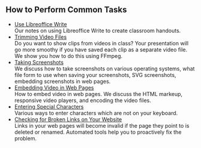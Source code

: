 ## How to Perform Common Tasks

<ul class="tiles">

<li><a href="libreoffice/">Use Libreoffice Write</a>
<br>
Our notes on using Libreoffice Write to create classroom handouts.
</li>

<li><a href="trim-video/">Trimming Video Files</a>
<br>
Do you want to show clips from videos in class? Your presentation will
go more smoothy if you have saved each clip as a separate video file.
We show you how to do this using FFmpeg.
</li>

<li><a href="screenshots/">Taking Screenshots</a>
<br>
We discuss how to take screenshots on various operating systems,
what file form to use when saving your screenshots, SVG screenshots,
embedding screenshots in web pages.
</li>

<li><a href="embed-video/">Embedding Video in Web Pages</a>
<br>
How to embed video in web pages. We discuss the HTML markeup,
responsive video players, and encoding the video files.
</li>

<li><a href="special-characters/">Entering Special Characters</a>
<br>
Various ways to enter characters which are not on your keyboard.
</li>

<li><a href="linkchecker/">Checking for Broken Links on Your Website</a>
<br>
Links in your web pages will become invalid if the page they point to is
deleted or renamed. Automated tools help you to proactively fix the problem.
</li>

</ul>

